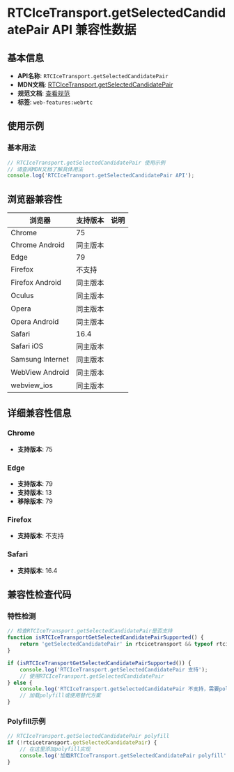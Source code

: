 # RTCIceTransport.getSelectedCandidatePair API 兼容性数据

## 基本信息

- **API名称**: `RTCIceTransport.getSelectedCandidatePair`
- **MDN文档**: [RTCIceTransport.getSelectedCandidatePair](https://developer.mozilla.org/docs/Web/API/RTCIceTransport/getSelectedCandidatePair)
- **规范文档**: [查看规范](https://w3c.github.io/webrtc-pc/#dom-rtcicetransport-getselectedcandidatepair)
- **标签**: `web-features:webrtc`

## 使用示例

### 基本用法

```javascript
// RTCIceTransport.getSelectedCandidatePair 使用示例
// 请查阅MDN文档了解具体用法
console.log('RTCIceTransport.getSelectedCandidatePair API');
```

## 浏览器兼容性

| 浏览器 | 支持版本 | 说明 |
|--------|----------|------|
| Chrome | 75 |  |
| Chrome Android | 同主版本 |  |
| Edge | 79 |  |
| Firefox | 不支持 |  |
| Firefox Android | 同主版本 |  |
| Oculus | 同主版本 |  |
| Opera | 同主版本 |  |
| Opera Android | 同主版本 |  |
| Safari | 16.4 |  |
| Safari iOS | 同主版本 |  |
| Samsung Internet | 同主版本 |  |
| WebView Android | 同主版本 |  |
| webview_ios | 同主版本 |  |

## 详细兼容性信息

### Chrome

- **支持版本**: 75

### Edge

- **支持版本**: 79
- **支持版本**: 13
- **移除版本**: 79

### Firefox

- **支持版本**: 不支持

### Safari

- **支持版本**: 16.4

## 兼容性检查代码

### 特性检测

```javascript
// 检查RTCIceTransport.getSelectedCandidatePair是否支持
function isRTCIceTransportGetSelectedCandidatePairSupported() {
    return 'getSelectedCandidatePair' in rtcicetransport && typeof rtcicetransport.getSelectedCandidatePair === 'function';
}

if (isRTCIceTransportGetSelectedCandidatePairSupported()) {
    console.log('RTCIceTransport.getSelectedCandidatePair 支持');
    // 使用RTCIceTransport.getSelectedCandidatePair
} else {
    console.log('RTCIceTransport.getSelectedCandidatePair 不支持，需要polyfill');
    // 加载polyfill或使用替代方案
}
```

### Polyfill示例

```javascript
// RTCIceTransport.getSelectedCandidatePair polyfill
if (!rtcicetransport.getSelectedCandidatePair) {
    // 在这里添加polyfill实现
    console.log('加载RTCIceTransport.getSelectedCandidatePair polyfill');
}
```

